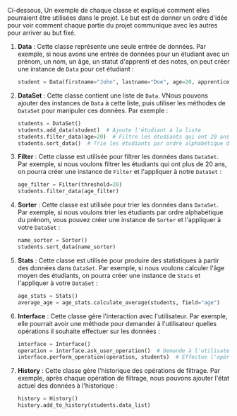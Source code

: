 Ci-dessous, Un exemple de chaque classe et expliqué comment elles pourraient être utilisées dans le projet. Le but est de donner un ordre d'idée pour voir comment chaque partie du projet communique avec les autres pour arriver au but fixé.

1. **Data** : Cette classe représente une seule entrée de données. Par exemple, si nous avons une entrée de données pour un étudiant avec un prénom, un nom, un âge, un statut d'apprenti et des notes, on peut créer une instance de `Data` pour cet étudiant :

    ```python
    student = Data(firstname="John", lastname="Doe", age=20, apprentice=True, grades=[15, 18, 14])
    ```



2. **DataSet** : Cette classe contient une liste de `Data`. VNous pouvons ajouter des instances de `Data` à cette liste, puis utiliser les méthodes de `DataSet` pour manipuler ces données. Par exemple :

    ```python
    students = DataSet()
    students.add_data(student)  # Ajoute l'étudiant à la liste
    students.filter_data(age=20)  # Filtre les étudiants qui ont 20 ans
    students.sort_data()  # Trie les étudiants par ordre alphabétique du prénom
    ```



3. **Filter** : Cette classe est utilisée pour filtrer les données dans `DataSet`. Par exemple, si nous voulons filtrer les étudiants qui ont plus de 20 ans, on pourra créer une instance de `Filter` et l'appliquer à notre `DataSet` :

    ```python
    age_filter = Filter(threshold=20)
    students.filter_data(age_filter)
    ```



4. **Sorter** : Cette classe est utilisée pour trier les données dans `DataSet`. Par exemple, si nous voulons trier les étudiants par ordre alphabétique du prénom, vous pouvez créer une instance de `Sorter` et l'appliquer à votre `DataSet` :

    ```python
    name_sorter = Sorter()
    students.sort_data(name_sorter)
    ```



5. **Stats** : Cette classe est utilisée pour produire des statistiques à partir des données dans `DataSet`. Par exemple, si nous voulons calculer l'âge moyen des étudiants, on pourra créer une instance de `Stats` et l'appliquer à votre `DataSet` :

    ```python
    age_stats = Stats()
    average_age = age_stats.calculate_average(students, field="age")
    ```



6. **Interface** : Cette classe gère l'interaction avec l'utilisateur. Par exemple, elle pourrait avoir une méthode pour demander à l'utilisateur quelles opérations il souhaite effectuer sur les données :

    ```python
    interface = Interface()
    operation = interface.ask_user_operation()  # Demande à l'utilisateur quelle opération il souhaite effectuer
    interface.perform_operation(operation, students)  # Effectue l'opération sur les données
    ```



7. **History** : Cette classe gère l'historique des opérations de filtrage. Par exemple, après chaque opération de filtrage, nous pouvons ajouter l'état actuel des données à l'historique :

    ```python
    history = History()
    history.add_to_history(students.data_list)
    ```
